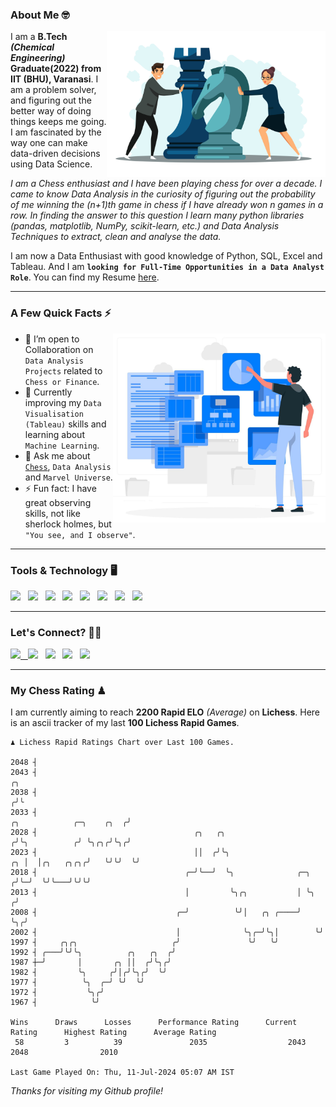### About Me 🤓
<img align="right" alt="Coding" width="350" src="https://github.com/Laxman-Lakhan/Laxman-Lakhan/blob/master/Assets/Chess_Vector.jpg">   

I am a **B.Tech** _**(Chemical Engineering)**_ **Graduate(2022) from IIT (BHU), Varanasi**. I am a problem solver, and figuring out the better way of doing things keeps me going. I am fascinated by the way one can make data-driven decisions using Data Science. 

_I am a Chess enthusiast and I have been playing chess for over a decade. I came to know Data Analysis in the curiosity of figuring out the probability of me winning the (n+1)th game in chess if I have already won n games in a row. In finding the answer to this question I learn many python libraries (pandas, matplotlib, NumPy, scikit-learn, etc.) and Data Analysis Techniques to extract, clean and analyse the data._

I am now a Data Enthusiast with good knowledge of Python, SQL, Excel and Tableau. And I am **`looking for Full-Time Opportunities in a Data Analyst Role`**. You can find my Resume
 [here](https://drive.google.com/file/d/1UIOoogRLj5eGQFQBkuvMmTISZVdl2Ok7/view?usp=sharing).


---

### A Few Quick Facts ⚡️
<img align="right" alt="Coding" width="340" src="https://github.com/Laxman-Lakhan/Laxman-Lakhan/blob/master/Assets/Data_Vector.jpg">   

- 🤝 I’m open to Collaboration on `Data Analysis Projects` related to `Chess or Finance`.
- 📖 Currently improving my `Data Visualisation (Tableau)` skills and learning about `Machine Learning`.
- 💬 Ask me about [`Chess`](https://lichess.org/@/YourKingIsInDanger), `Data Analysis` and `Marvel Universe`.
- ⚡️ Fun fact: I have great observing skills, not like sherlock holmes, but `"You see, and I observe"`.

---
### Tools & Technology 🖥

<img src="https://img.shields.io/badge/Python-white?logo=Python&logoColor=ColorName&style=ShieldStyle" /> &nbsp;
<img src="https://img.shields.io/badge/MySQL-white?logo=MySQL&logoColor=ColorName&style=ShieldStyle" /> &nbsp;
<img src="https://img.shields.io/badge/Tableau-white?logo=Tableau&logoColor=ColorName&style=ShieldStyle" /> &nbsp;
<img src="https://img.shields.io/badge/Excel-white?logo=Microsoft+Excel&logoColor=196F3D&style=ShieldStyle" /> &nbsp;
<img src="https://img.shields.io/badge/Jupyter-white?logo=Jupyter&logoColor=ColorName&style=ShieldStyle" /> &nbsp;
<img src="https://img.shields.io/badge/pandas-white?logo=Pandas&logoColor=000080&style=ShieldStyle" /> &nbsp;
<img src="https://img.shields.io/badge/numpy-white?logo=Numpy&logoColor=85C1E9&style=ShieldStyle" /> &nbsp;
<img src="https://img.shields.io/badge/scikit learn-white?logo=Scikit+Learn&logoColor=ColorName&style=ShieldStyle" /> &nbsp;



---

### Let's Connect? 🫳🏻

<a href="mailto:laxmansingh.lakhan@gmail.com"> <img src="https://img.icons8.com/fluent/48/000000/gmail.png" width="3.5%"/> &nbsp;
[<img src="https://img.icons8.com/color/48/000000/linkedin.png" width="3.5%"/>](https://www.linkedin.com/in/laxman-lakhan/)  &nbsp;
[<img src="https://img.icons8.com/fluent/48/000000/facebook-new.png" width="3.5%"/>](https://www.facebook.com/s.laxmanlakhan/)  &nbsp;
[<img src="https://img.icons8.com/fluent/48/000000/instagram-new.png" width="3.5%"/>](https://www.instagram.com/laxman.lakhan/)  &nbsp;
[<img src="https://img.icons8.com/color/48/000000/twitter.png" width="3.5%"/>](https://twitter.com/laxman__lakhan)  &nbsp;

 ---
  
### My Chess Rating ♟
  
I am currently aiming to reach **2200 Rapid ELO** *(Average)* on **Lichess**. Here is an ascii tracker of my last **100 Lichess Rapid Games**.

  ```
  ♟︎ 𝙻𝚒𝚌𝚑𝚎𝚜𝚜 Rapid 𝚁𝚊𝚝𝚒𝚗𝚐𝚜 𝙲𝚑𝚊𝚛𝚝 𝚘𝚟𝚎𝚛 𝙻𝚊𝚜𝚝 𝟷00 𝙶𝚊𝚖𝚎𝚜.
  
2048 ┤
2043 ┤                                                                                                 ╭╮
2038 ┤                                                                                                ╭╯╰
2033 ┤                                                                      ╭╮            ╭─╮    ╭╮  ╭╯
2028 ┤                                   ╭╮   ╭╮                           ╭╯╰╮          ╭╯ ╰╮╭╮╭╯╰╮╭╯
2023 ┤                                   ││  ╭╯╰╮                       ╭╮ │  │╭╮   ╭╮╭╮╭╯   ╰╯╰╯  ╰╯
2018 ┤                                 ╭─╯╰──╯  ╰╮              ╭─╮    ╭╯╰─╯  ╰╯╰───╯╰╯╰╯
2013 ┤                                 │         ╰╮╭╮           │ ╰╮  ╭╯
2008 ┤                               ╭─╯          ╰╯│   ╭╮ ╭────╯  ╰╮╭╯
2002 ┤                               │              ╰╮╭─╯╰╮│        ╰╯
1997 ┤     ╭╮╭╮                     ╭╯               ╰╯   ╰╯
1992 ┤ ╭───╯╰╯╰╮          ╭╮   ╭╮  ╭╯
1987 ┼─╯       │       ╭╮ ││  ╭╯╰╮╭╯
1982 ┤         ╰╮     ╭╯│╭╯╰╮╭╯  ╰╯
1977 ┤          ╰╮  ╭─╯ ╰╯  ╰╯
1972 ┤           ╰╮╭╯
1967 ┤            ╰╯ 

Wins      Draws      Losses      Performance Rating      Current Rating      Highest Rating      Average Rating
   58         3          39               2035                  2043                2048                2010     

Last Game Played On: Thu, 11-Jul-2024 05:07 AM IST
  ```
  
  
*Thanks for visiting my Github profile!*
